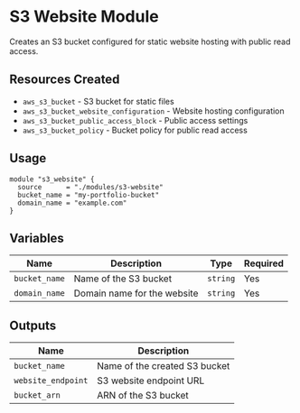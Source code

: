 # S3 Website Module

Creates an S3 bucket configured for static website hosting with public read access.

## Resources Created

- `aws_s3_bucket` - S3 bucket for static files
- `aws_s3_bucket_website_configuration` - Website hosting configuration
- `aws_s3_bucket_public_access_block` - Public access settings
- `aws_s3_bucket_policy` - Bucket policy for public read access

## Usage

```hcl
module "s3_website" {
  source      = "./modules/s3-website"
  bucket_name = "my-portfolio-bucket"
  domain_name = "example.com"
}
```

## Variables

| Name          | Description                 | Type     | Required |
| ------------- | --------------------------- | -------- | -------- |
| `bucket_name` | Name of the S3 bucket       | `string` | Yes      |
| `domain_name` | Domain name for the website | `string` | Yes      |

## Outputs

| Name               | Description                   |
| ------------------ | ----------------------------- |
| `bucket_name`      | Name of the created S3 bucket |
| `website_endpoint` | S3 website endpoint URL       |
| `bucket_arn`       | ARN of the S3 bucket          |
